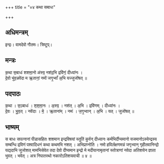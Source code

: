 +++
title = "०४ कथा सबाधः"

+++
## अधिमन्त्रम्
इन्द्रः। वामदेवो गौतमः। त्रिष्टुप्।

## मन्त्रः
क॒था स॒बाधः॑ शशमा॒नो अ॑स्य॒ नश॑द॒भि द्रवि॑णं॒ दीध्या॑नः ।  
दे॒वो भु॑व॒न्नवे॑दा म ऋ॒तानां॒ नमो॑ जगृ॒भ्वाँ अ॒भि यज्जुजो॑षत् ॥

## पदपाठः
क॒था । स॒ऽबाधः॑ । श॒श॒मा॒नः । अ॒स्य॒ । नश॑त् । अ॒भि । द्रवि॑णम् । दीध्या॑नः ।  
दे॒वः । भु॒व॒त् । नवे॑दाः । मे॒ । ऋ॒ताना॑म् । नमः॑ । ज॒गृ॒भ्वान् । अ॒भि । यत् । जुजो॑षत् ॥

## भाष्यम्
स बाधः सपत्नानां पीडासहितः शशमान इन्द्रविषयां स्तुतिं कुर्वन् दीध्यानः कर्मभिर्दीप्यमानो यजमानोऽस्येन्द्रस्य सम्बन्धि द्रविणं पश्वादिधनं कथा कथमभि नशत् । अभिप्राप्नोति । नमो हविर्लक्षणमन्नं जगृभ्वान् गृहीतवानिन्द्रो यद्यदाभि जुजोशत् मामभिसेवेत तदा देवो दीप्यमान इन्द्रो मे मदीयानामृतानां स्तोत्राणां नवेदा अतिशयेन ज्ञाता भुवत् । भवेत् । अत्र निपातस्थो नकारोऽतिशयवाची ॥ ४ ॥